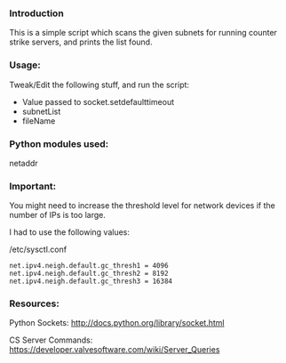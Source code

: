 ### Introduction

This is a simple script which scans the given subnets for running counter strike servers, and prints the list found.

### Usage:

Tweak/Edit the following stuff, and run the script:

* Value passed to socket.setdefaulttimeout
* subnetList
* fileName

### Python modules used:

netaddr

### Important:

You might need to increase the threshold level for network devices if the number of IPs is too large.

I had to use the following values:

/etc/sysctl.conf

```
net.ipv4.neigh.default.gc_thresh1 = 4096
net.ipv4.neigh.default.gc_thresh2 = 8192
net.ipv4.neigh.default.gc_thresh3 = 16384
```

### Resources:

Python Sockets: http://docs.python.org/library/socket.html

CS Server Commands: https://developer.valvesoftware.com/wiki/Server_Queries
